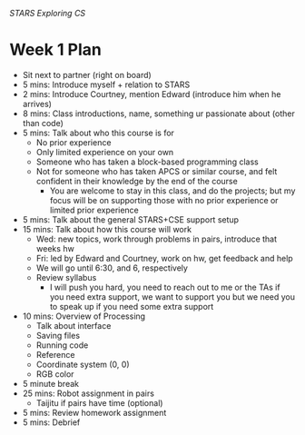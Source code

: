 _STARS Exploring CS_

# Week 1 Plan
* Sit next to partner (right on board)
* 5 mins: Introduce myself + relation to STARS
* 2 mins: Introduce Courtney, mention Edward (introduce him when he arrives)
* 8 mins: Class introductions, name, something ur passionate about (other than code)
* 5 mins: Talk about who this course is for
	* No prior experience
	* Only limited experience on your own
	* Someone who has taken a block-based programming class
	* Not for someone who has taken APCS or similar course, and felt confident in their knowledge by the end of the course
		* You are welcome to stay in this class, and do the projects; but my focus will be on supporting those with no prior experience or limited prior experience
* 5 mins: Talk about the general STARS+CSE support setup
* 15 mins: Talk about how this course will work
	* Wed: new topics, work through problems in pairs, introduce that weeks hw
	* Fri: led by Edward and Courtney, work on hw, get feedback and help
	* We will go until 6:30, and 6, respectively
	* Review syllabus
		* I will push you hard, you need to reach out to me or the TAs if you need extra support, we want to support you but we need you to speak up if you need some extra support
* 10 mins: Overview of Processing
	* Talk about interface
	* Saving files
	* Running code
	* Reference
	* Coordinate system (0, 0)
	* RGB color
* 5 minute break
* 25 mins: Robot assignment in pairs
	* Taijitu if pairs have time (optional)
* 5 mins: Review homework assignment
* 5 mins: Debrief
